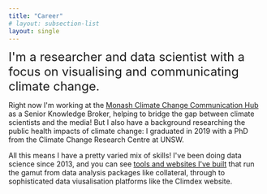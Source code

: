 ```yaml
---
title: "Career"
# layout: subsection-list
layout: single
---
```

<span style="font-size:1.5rem;">I'm a researcher and data scientist with a focus on visualising and communicating climate change.</span>

Right now I'm working at the [Monash Climate Change Communication Hub](https://monash.edu/mcccrh) as a Senior Knowledge Broker, helping to bridge the gap between climate scientists and the media! But I also have a background researching the public health impacts of climate change: I graduated in 2019 with a PhD from the Climate Change Research Centre at UNSW.

All this means I have a pretty varied mix of skills! I've been doing data science since 2013, and you can see [tools and websites I've built](/projects) that run the gamut from data analysis packages like collateral, through to sophisticated data viusalisation platforms like the Climdex website.
